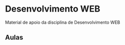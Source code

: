 # Desenvolvimento WEB
Material de apoio da disciplina de Desenvolvimento WEB

## Aulas
<!-- - <a href="aulas/00%20-%20Inaugural/00%20-%20Inaugural.pdf">  </a> -->